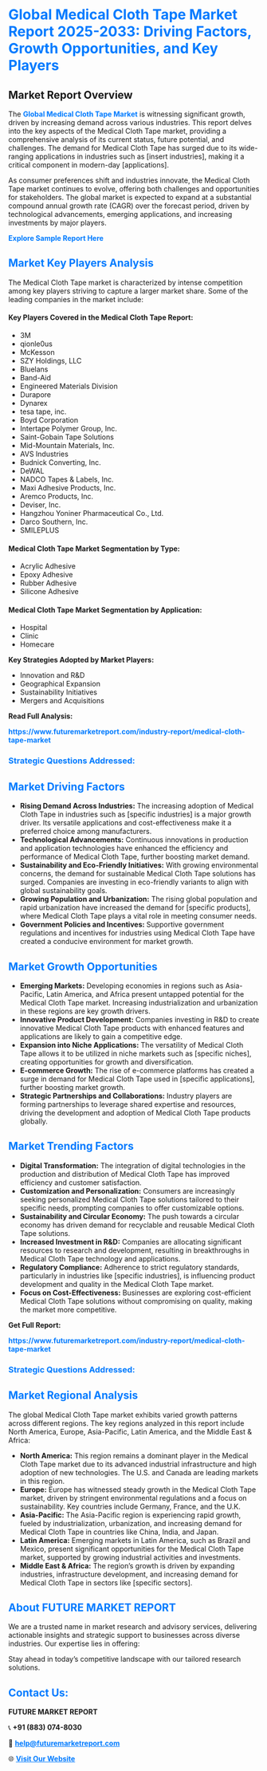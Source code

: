 <h1 style="color: #007BFF;">Global Medical Cloth Tape Market Report 2025-2033: Driving Factors, Growth Opportunities, and Key Players</h1>

<section id="overview">
<h2>Market Report Overview</h2>
<p>The <a href="https://www.futuremarketreport.com/industry-report/medical-cloth-tape-market" style="color: #007BFF; text-decoration: none;"><strong>Global Medical Cloth Tape Market</strong></a> is witnessing significant growth, driven by increasing demand across various industries. This report delves into the key aspects of the Medical Cloth Tape market, providing a comprehensive analysis of its current status, future potential, and challenges. The demand for Medical Cloth Tape has surged due to its wide-ranging applications in industries such as [insert industries], making it a critical component in modern-day [applications].</p>
<p>As consumer preferences shift and industries innovate, the Medical Cloth Tape market continues to evolve, offering both challenges and opportunities for stakeholders. The global market is expected to expand at a substantial compound annual growth rate (CAGR) over the forecast period, driven by technological advancements, emerging applications, and increasing investments by major players.</p>
</section>

<section id="overview">
<p><a href="https://www.futuremarketreport.com/request-sample/reportId=77500" style="color: #007BFF; text-decoration: none;"><strong>Explore Sample Report Here</strong></a></p>
</section>

<section id="key-players">
<h2 style="color: #007BFF;">Market Key Players Analysis</h2>
<p>The Medical Cloth Tape market is characterized by intense competition among key players striving to capture a larger market share. Some of the leading companies in the market include:</p>
<h4>Key Players Covered in the Medical Cloth Tape Report:</h4>
<ul><li>3M</li><li>qionle0us</li><li>McKesson</li><li>SZY Holdings, LLC</li><li>Bluelans</li><li>Band-Aid</li><li>Engineered Materials Division</li><li>Durapore</li><li>Dynarex</li><li>tesa tape, inc.</li><li>Boyd Corporation</li><li>Intertape Polymer Group, Inc.</li><li>Saint-Gobain Tape Solutions</li><li>Mid-Mountain Materials, Inc.</li><li>AVS Industries</li><li>Budnick Converting, Inc.</li><li>DeWAL</li><li>NADCO Tapes &amp; Labels, Inc.</li><li>Maxi Adhesive Products, Inc.</li><li>Aremco Products, Inc.</li><li>Deviser, Inc.</li><li>Hangzhou Yoniner Pharmaceutical Co., Ltd.</li><li>Darco Southern, Inc.</li><li>SMILEPLUS</li></ul>
<h4>Medical Cloth Tape Market Segmentation by Type:</h4>
<ul><li>Acrylic Adhesive</li><li>Epoxy Adhesive</li><li>Rubber Adhesive</li><li>Silicone Adhesive</li></ul>

<h4>Medical Cloth Tape Market Segmentation by Application:</h4>
<ul><li>Hospital</li><li>Clinic</li><li>Homecare</li></ul>
<p><strong>Key Strategies Adopted by Market Players:</strong></p>
<ul>
<li>Innovation and R&D</li>
<li>Geographical Expansion</li>
<li>Sustainability Initiatives</li>
<li>Mergers and Acquisitions</li>
</ul>
</section>

<section>
<p><strong>Read Full Analysis: </strong></p><a href="https://www.futuremarketreport.com/industry-report/medical-cloth-tape-market" style="color: #007BFF; text-decoration: none;"><strong>https://www.futuremarketreport.com/industry-report/medical-cloth-tape-market</strong></a>
<h3 style="color: #007BFF;">Strategic Questions Addressed:</h3>
</section>

<section id="driving-factors">
<h2 style="color: #007BFF;">Market Driving Factors</h2>
<ul>
<li><strong>Rising Demand Across Industries:</strong> The increasing adoption of Medical Cloth Tape in industries such as [specific industries] is a major growth driver. Its versatile applications and cost-effectiveness make it a preferred choice among manufacturers.</li>
<li><strong>Technological Advancements:</strong> Continuous innovations in production and application technologies have enhanced the efficiency and performance of Medical Cloth Tape, further boosting market demand.</li>
<li><strong>Sustainability and Eco-Friendly Initiatives:</strong> With growing environmental concerns, the demand for sustainable Medical Cloth Tape solutions has surged. Companies are investing in eco-friendly variants to align with global sustainability goals.</li>
<li><strong>Growing Population and Urbanization:</strong> The rising global population and rapid urbanization have increased the demand for [specific products], where Medical Cloth Tape plays a vital role in meeting consumer needs.</li>
<li><strong>Government Policies and Incentives:</strong> Supportive government regulations and incentives for industries using Medical Cloth Tape have created a conducive environment for market growth.</li>
</ul>
</section>

<section id="growth-opportunities">
<h2 style="color: #007BFF;">Market Growth Opportunities</h2>
<ul>
<li><strong>Emerging Markets:</strong> Developing economies in regions such as Asia-Pacific, Latin America, and Africa present untapped potential for the Medical Cloth Tape market. Increasing industrialization and urbanization in these regions are key growth drivers.</li>
<li><strong>Innovative Product Development:</strong> Companies investing in R&D to create innovative Medical Cloth Tape products with enhanced features and applications are likely to gain a competitive edge.</li>
<li><strong>Expansion into Niche Applications:</strong> The versatility of Medical Cloth Tape allows it to be utilized in niche markets such as [specific niches], creating opportunities for growth and diversification.</li>
<li><strong>E-commerce Growth:</strong> The rise of e-commerce platforms has created a surge in demand for Medical Cloth Tape used in [specific applications], further boosting market growth.</li>
<li><strong>Strategic Partnerships and Collaborations:</strong> Industry players are forming partnerships to leverage shared expertise and resources, driving the development and adoption of Medical Cloth Tape products globally.</li>
</ul>
</section>

<section id="trending-factors">
<h2 style="color: #007BFF;">Market Trending Factors</h2>
<ul>
<li><strong>Digital Transformation:</strong> The integration of digital technologies in the production and distribution of Medical Cloth Tape has improved efficiency and customer satisfaction.</li>
<li><strong>Customization and Personalization:</strong> Consumers are increasingly seeking personalized Medical Cloth Tape solutions tailored to their specific needs, prompting companies to offer customizable options.</li>
<li><strong>Sustainability and Circular Economy:</strong> The push towards a circular economy has driven demand for recyclable and reusable Medical Cloth Tape solutions.</li>
<li><strong>Increased Investment in R&D:</strong> Companies are allocating significant resources to research and development, resulting in breakthroughs in Medical Cloth Tape technology and applications.</li>
<li><strong>Regulatory Compliance:</strong> Adherence to strict regulatory standards, particularly in industries like [specific industries], is influencing product development and quality in the Medical Cloth Tape market.</li>
<li><strong>Focus on Cost-Effectiveness:</strong> Businesses are exploring cost-efficient Medical Cloth Tape solutions without compromising on quality, making the market more competitive.</li>
</ul>
</section>

<section>
<p><strong>Get Full Report: </strong></p><a href="https://www.futuremarketreport.com/industry-report/medical-cloth-tape-market" style="color: #007BFF; text-decoration: none;"><strong>https://www.futuremarketreport.com/industry-report/medical-cloth-tape-market</strong></a>
<h3 style="color: #007BFF;">Strategic Questions Addressed:</h3>
</section>


<section id="regional-analysis">
<h2 style="color: #007BFF;">Market Regional Analysis</h2>
<p>The global Medical Cloth Tape market exhibits varied growth patterns across different regions. The key regions analyzed in this report include North America, Europe, Asia-Pacific, Latin America, and the Middle East & Africa:</p>
<ul>
<li><strong>North America:</strong> This region remains a dominant player in the Medical Cloth Tape market due to its advanced industrial infrastructure and high adoption of new technologies. The U.S. and Canada are leading markets in this region.</li>
<li><strong>Europe:</strong> Europe has witnessed steady growth in the Medical Cloth Tape market, driven by stringent environmental regulations and a focus on sustainability. Key countries include Germany, France, and the U.K.</li>
<li><strong>Asia-Pacific:</strong> The Asia-Pacific region is experiencing rapid growth, fueled by industrialization, urbanization, and increasing demand for Medical Cloth Tape in countries like China, India, and Japan.</li>
<li><strong>Latin America:</strong> Emerging markets in Latin America, such as Brazil and Mexico, present significant opportunities for the Medical Cloth Tape market, supported by growing industrial activities and investments.</li>
<li><strong>Middle East & Africa:</strong> The region’s growth is driven by expanding industries, infrastructure development, and increasing demand for Medical Cloth Tape in sectors like [specific sectors].</li>
</ul>
</section>

<footer>
<h2 style="color: #007BFF;">About FUTURE MARKET REPORT</h2>
<p>We are a trusted name in market research and advisory services, delivering actionable insights and strategic support to businesses across diverse industries. Our expertise lies in offering:</p>

<p>Stay ahead in today’s competitive landscape with our tailored research solutions.</p>

<h2 style="color: #007BFF;">Contact Us:</h2>
<p><strong>FUTURE MARKET REPORT</strong></p>
<p>📞 <strong>+91 (883) 074-8030</strong></p>
<p>📧 <strong><a href="mailto:help@futuremarketreport.com" style="color: #007BFF;">help@futuremarketreport.com</a></strong></p>
<p>🌐 <strong><a href="https://www.futuremarketreport.com/" style="color: #007BFF;">Visit Our Website</a></strong></p>
</footer>